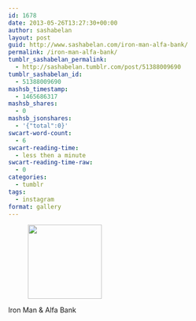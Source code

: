 ```yaml
---
id: 1678
date: 2013-05-26T13:27:30+00:00
author: sashabelan
layout: post
guid: http://www.sashabelan.com/iron-man-alfa-bank/
permalink: /iron-man-alfa-bank/
tumblr_sashabelan_permalink:
  - http://sashabelan.tumblr.com/post/51388009690
tumblr_sashabelan_id:
  - 51388009690
mashsb_timestamp:
  - 1465686317
mashsb_shares:
  - 0
mashsb_jsonshares:
  - '{"total":0}'
swcart-word-count:
  - 6
swcart-reading-time:
  - less then a minute
swcart-reading-time-raw:
  - 0
categories:
  - tumblr
tags:
  - instagram
format: gallery
---
```

<div id='gallery-367' class='gallery galleryid-1678 gallery-columns-3 gallery-size-thumbnail'>
  <figure class='gallery-item'> 
  
  <div class='gallery-icon landscape'>
    <a href='http://www.sashabelan.ru/iron-man-alfa-bank/attachment/1679/'><img width="150" height="150" src="http://www.sashabelan.ru/wp-content/uploads/2013/05/tumblr_mneqpupzEd1qarj97o1_1280-150x150.jpg" class="attachment-thumbnail size-thumbnail" alt="" srcset="http://www.sashabelan.ru/wp-content/uploads/2013/05/tumblr_mneqpupzEd1qarj97o1_1280-150x150.jpg 150w, http://www.sashabelan.ru/wp-content/uploads/2013/05/tumblr_mneqpupzEd1qarj97o1_1280-300x300.jpg 300w, http://www.sashabelan.ru/wp-content/uploads/2013/05/tumblr_mneqpupzEd1qarj97o1_1280-230x230.jpg 230w, http://www.sashabelan.ru/wp-content/uploads/2013/05/tumblr_mneqpupzEd1qarj97o1_1280-350x350.jpg 350w, http://www.sashabelan.ru/wp-content/uploads/2013/05/tumblr_mneqpupzEd1qarj97o1_1280.jpg 612w" sizes="(max-width: 150px) 100vw, 150px" /></a>
  </div></figure>
</div>

Iron Man & Alfa Bank